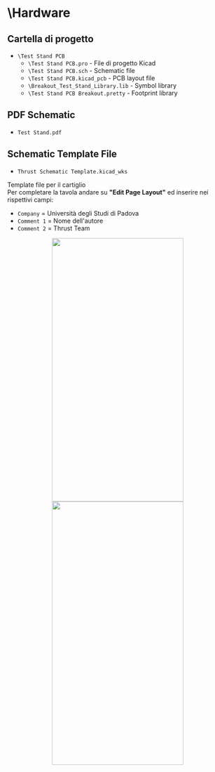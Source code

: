 # \Hardware

## Cartella di progetto
- `\Test Stand PCB`
  - `\Test Stand PCB.pro` - File di progetto Kicad
  - `\Test Stand PCB.sch` - Schematic file
  - `\Test Stand PCB.kicad_pcb` - PCB layout file
  - `\Breakout_Test_Stand_Library.lib` - Symbol library
  - `\Test Stand PCB Breakout.pretty` - Footprint library
  
## PDF Schematic
- `Test Stand.pdf`                   
 
## Schematic Template File  
- `Thrust Schematic Template.kicad_wks`  

Template file per il cartiglio  
Per completare la tavola andare su **"Edit Page Layout"** ed inserire nei rispettivi campi:

  - `Company` = Università degli Studi di Padova
  - `Comment 1` = Nome dell'autore
  - `Comment 2` = Thrust Team


<p align="center">
  <img src="https://github.com/thrust-team/electronics/blob/main/Test%20Stand/Figures/TSPCB_Front_Tilt.PNG" width="300" height = "600" />
  <img src="https://github.com/thrust-team/electronics/blob/main/Test%20Stand/Figures/TSPCB_Back_Tilt.PNG" width="300" height = "600"/> 
</p>

